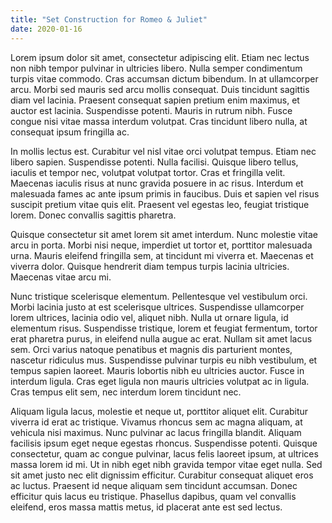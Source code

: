 ```yaml
---
title: "Set Construction for Romeo & Juliet"
date: 2020-01-16
---
```

Lorem ipsum dolor sit amet, consectetur adipiscing elit. Etiam nec lectus non nibh tempor pulvinar in ultricies libero. Nulla semper condimentum turpis vitae commodo. Cras accumsan dictum bibendum. In at ullamcorper arcu. Morbi sed mauris sed arcu mollis consequat. Duis tincidunt sagittis diam vel lacinia. Praesent consequat sapien pretium enim maximus, et auctor est lacinia. Suspendisse potenti. Mauris in rutrum nibh. Fusce congue nisi vitae massa interdum volutpat. Cras tincidunt libero nulla, at consequat ipsum fringilla ac.

In mollis lectus est. Curabitur vel nisl vitae orci volutpat tempus. Etiam nec libero sapien. Suspendisse potenti. Nulla facilisi. Quisque libero tellus, iaculis et tempor nec, volutpat volutpat tortor. Cras et fringilla velit. Maecenas iaculis risus at nunc gravida posuere in ac risus. Interdum et malesuada fames ac ante ipsum primis in faucibus. Duis et sapien vel risus suscipit pretium vitae quis elit. Praesent vel egestas leo, feugiat tristique lorem. Donec convallis sagittis pharetra.

Quisque consectetur sit amet lorem sit amet interdum. Nunc molestie vitae arcu in porta. Morbi nisi neque, imperdiet ut tortor et, porttitor malesuada urna. Mauris eleifend fringilla sem, at tincidunt mi viverra et. Maecenas et viverra dolor. Quisque hendrerit diam tempus turpis lacinia ultricies. Maecenas vitae arcu mi.

Nunc tristique scelerisque elementum. Pellentesque vel vestibulum orci. Morbi lacinia justo at est scelerisque ultrices. Suspendisse ullamcorper lorem ultrices, lacinia odio vel, aliquet nibh. Nulla ut ornare ligula, id elementum risus. Suspendisse tristique, lorem et feugiat fermentum, tortor erat pharetra purus, in eleifend nulla augue ac erat. Nullam sit amet lacus sem. Orci varius natoque penatibus et magnis dis parturient montes, nascetur ridiculus mus. Suspendisse pulvinar turpis eu nibh vestibulum, et tempus sapien laoreet. Mauris lobortis nibh eu ultricies auctor. Fusce in interdum ligula. Cras eget ligula non mauris ultricies volutpat ac in ligula. Cras tempus elit sem, nec interdum lorem tincidunt nec.

Aliquam ligula lacus, molestie et neque ut, porttitor aliquet elit. Curabitur viverra id erat ac tristique. Vivamus rhoncus sem ac magna aliquam, at vehicula nisi maximus. Nunc pulvinar ac lacus fringilla blandit. Aliquam facilisis ipsum eget neque egestas rhoncus. Suspendisse potenti. Quisque consectetur, quam ac congue pulvinar, lacus felis laoreet ipsum, at ultrices massa lorem id mi. Ut in nibh eget nibh gravida tempor vitae eget nulla. Sed sit amet justo nec elit dignissim efficitur. Curabitur consequat aliquet eros ac luctus. Praesent id neque aliquam sem tincidunt accumsan. Donec efficitur quis lacus eu tristique. Phasellus dapibus, quam vel convallis eleifend, eros massa mattis metus, id placerat ante est sed lectus.
